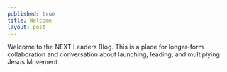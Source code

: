 ```yaml
---
published: true
title: Welcome
layout: post
---
```

Welcome to the NEXT Leaders Blog.  This is a place for longer-form collaboration and conversation about launching, leading, and multiplying Jesus Movement.